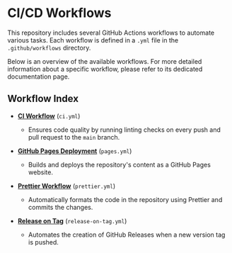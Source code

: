 # CI/CD Workflows

This repository includes several GitHub Actions workflows to automate various tasks. Each workflow is defined in a `.yml` file in the `.github/workflows` directory.

Below is an overview of the available workflows. For more detailed information about a specific workflow, please refer to its dedicated documentation page.

## Workflow Index

- [**CI Workflow**](./cicd.workflow-ci.md) (`ci.yml`)
  - Ensures code quality by running linting checks on every push and pull request to the `main` branch.

- [**GitHub Pages Deployment**](./cicd.workflow-pages.md) (`pages.yml`)
  - Builds and deploys the repository's content as a GitHub Pages website.

- [**Prettier Workflow**](./cicd.workflow-prettier.md) (`prettier.yml`)
  - Automatically formats the code in the repository using Prettier and commits the changes.

- [**Release on Tag**](./cicd.workflow-release-on-tag.md) (`release-on-tag.yml`)
  - Automates the creation of GitHub Releases when a new version tag is pushed.
